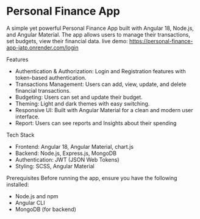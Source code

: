 # Personal Finance App

A simple yet powerful Personal Finance App built with Angular 18, Node.js, and Angular Material. The app allows users to manage their transactions,
set budgets, view their financial data.
live demo: https://personal-finance-app-jatp.onrender.com/login

Features
  - Authentication & Authorization: Login and Registration features with token-based authentication.
  - Transactions Management: Users can add, view, update, and delete financial transactions.
  - Budgeting: Users can set and update their budget.
  - Theming: Light and dark themes with easy switching.
  - Responsive UI: Built with Angular Material for a clean and modern user interface.
  - Report: Users can see reports and Insights about their spending

Tech Stack
  - Frontend: Angular 18, Angular Material, chart.js
  - Backend: Node.js, Express.js, MongoDB
  - Authentication: JWT (JSON Web Tokens)
  - Styling: SCSS, Angular Material

Prerequisites
  Before running the app, ensure you have the following installed:
  - Node.js and npm
  - Angular CLI
  - MongoDB (for backend)

